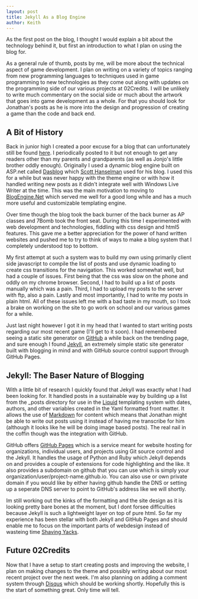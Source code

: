 ```yaml
---
layout: post
title: Jekyll As a Blog Engine
author: Keith
---
```


As the first post on the blog, I thought I would explain a bit about the technology behind it, but first an introduction to what I plan on using the blog for. 

As a general rule of thumb, posts by me, will be more about the technical aspect of game development. I plan on writing on a variety of topics ranging from new programming languages to techniques used in game programming to new technologies as they come out along with updates on the programming side of our various projects at 02Credits. I will be unlikely to write much commentary on the social side or much about the artwork that goes into game development as a whole. For that you should look for Jonathan's posts as he is more into the design and progression of creating a game than the code and back end.

A Bit of History
----------------
Back in junior high I created a poor excuse for a blog that can unfortunately still be found [here](http://keith.the-simmons.net/). I periodically posted to it but not enough to get any readers other than my parents and grandparents (as well as Jonjo's little brother oddly enough). Originally I used a dynamic blog engine built on ASP.net called [Dasblog](http://dasblog.codeplex.com/) which [Scott Hanselman](http://hanselman.com/) used for his blog. I used this for a while but was never happy with the theme engine or with how it handled writing new posts as it didn't integrate well with Windows Live Writer at the time. This was the main motivation to moving to [BlogEngine.Net](http://dotnetblogengine.net/) which served me well for a good long while and has a much more useful and customizable templating engine.

Over time though the blog took the back burner of the back burner as AP classes and 7Bomb took the front seat. During this time I experimented with web development and technologies, fiddling with css design and html5 features. This gave me a better appreciation for the power of hand written websites and pushed me to try to think of ways to make a blog system that I completely understood top to bottom.

My first attempt at such a system was to build my own using primarily client side javascript to compile the list of posts and use dynamic loading to create css transitions for the navigation. This worked somewhat well, but had a couple of issues. First being that the css was slow on the phone and oddly on my chrome browser. Second, I had to build up a list of posts manually which was a pain. Third, I had to upload my posts to the server with ftp, also a pain. Lastly and most importantly, I had to write my posts in plain html. All of these issues left me with a bad taste in my mouth, so I took a brake on working on the site to go work on school and our various games for a while.

Just last night however I got it in my head that I wanted to start writing posts regarding our most recent game (I'll get to it soon). I had remembered seeing a static site generator on [GitHub](http://github.com/)  a while back on the trending page, and sure enough I found [Jekyll](http://jekyllrb.com/), an extremely simple static site generator built with blogging in mind and with GitHub source control support through GitHub Pages.

Jekyll: The Baser Nature of Blogging
------------------------------------
With a little bit of research I quickly found that Jekyll was exactly what I had been looking for. It handled posts in a sustainable way by building up a list from the _posts directory for use in the [Liquid](http://docs.shopify.com/themes/liquid-basics) templating system with dates, authors, and other variables created in the Yaml formatted front matter. It allows the use of [Markdown](http://daringfireball.net/projects/markdown/) for content which means that Jonathan might be able to write out posts using it instead of having me transcribe for him (although it looks like he will be doing image based posts). The real nail in the coffin though was the integration with GitHub.

GitHub offers [GitHub Pages](https://pages.github.com/) which is a service meant for website hosting for organizations, individual users, and projects using Git source control and the Jekyll. It handles the usage of Python and Ruby which Jekyll depends on and provides a couple of extensions for code highlighting and the like. It also provides a subdomain on github that you can use which is simply your organization/user/project-name.github.io. You can also use or own private domain if you would like by either having github handle the DNS or setting up a seperate DNS server to point to GitHub's address like we will shortly.

Im still working out the kinks of the formatting and the site design as it is looking pretty bare bones at the moment, but I dont forsee difficulties because Jekyll is such a lightweight layer on top of pure html. So far my experience has been stellar with both Jekyll and GitHub Pages and should enable me to focus on the important parts of webdesign instead of wasteing time [Shaving Yacks](http://www.hanselman.com/blog/YakShavingDefinedIllGetThatDoneAsSoonAsIShaveThisYak.aspx).

Future 02Credits
----------------
Now that I have a setup to start creating posts and improving the website, I plan on making changes to the theme and possibly writing about our most recent project over the next week. I'm also planning on adding a comment system through [Disqus](http://www.disqus.com/) which should be working shortly. Hopefully this is the start of something great. Only time will tell.
